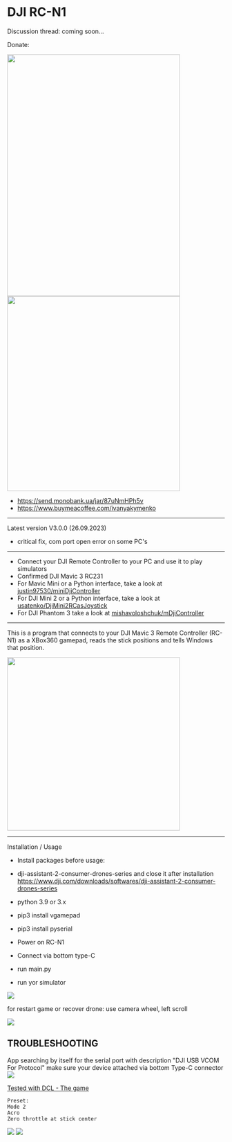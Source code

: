 DJI RC-N1
===============
Discussion thread: coming soon...

Donate:

<img height="558" src="btc.jpg" width="400"/>

<img height="450" src="monoQR.jpg" width="400"/>

- https://send.monobank.ua/jar/87uNmHPh5v
- https://www.buymeacoffee.com/ivanyakymenko 

-----------------------------------------------------------------------------
Latest version V3.0.0 (26.09.2023)
 - critical fix, com port open error on some PC's
-----------------------------------------------------------------------------

 - Connect your DJI Remote Controller to your PC and use it to play simulators
 - Confirmed DJI Mavic 3 RC231
 - For Mavic Mini or a Python interface, take a look at [justin97530/miniDjiController](https://github.com/justin97530/miniDjiController)
 - For DJI Mini 2 or a Python interface, take a look at [usatenko/DjiMini2RCasJoystick](https://github.com/usatenko/DjiMini2RCasJoystick)
 - For DJI Phantom 3 take a look at [mishavoloshchuk/mDjiController](https://github.com/mishavoloshchuk/mDjiController)
-----------------------------------------------------------------------------


This is a program that connects to your DJI Mavic 3 Remote Controller (RC-N1) as a XBox360 gamepad,
reads the stick positions and tells Windows that position.

<img height="400" src="DJI-RC-N1-Remote-Controller.png" width="400"/>

-----------------------------------------------------------------------------
Installation / Usage
- Install packages before usage:
- dji-assistant-2-consumer-drones-series and close it after installation https://www.dji.com/downloads/softwares/dji-assistant-2-consumer-drones-series
- python 3.9 or 3.x
- pip3 install vgamepad
- pip3 install pyserial

- Power on RC-N1
- Connect via bottom type-C
- run main.py
- run yor simulator

![](connect_ok.png)

for restart game or recover drone: use camera wheel, left scroll

![](control.png)


TROUBLESHOOTING
-----------------------------------------------------------------------------
App searching by itself for the serial port with description "DJI USB VCOM For Protocol"
make sure your device attached via bottom Type-C connector
![](connect.png)

[Tested with DCL - The game](https://store.steampowered.com/app/964570/DCL__The_Game/) 

    Preset:
    Mode 2
    Acro
    Zero throttle at stick center

![](preset1.png)
![](preset2.png)
